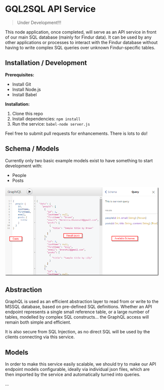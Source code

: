 # GQL2SQL API Service

> Under Development!!!

This node application, once completed, will serve as an API service in front of our main SQL database (mainly for Findur data).
It can be used by any other applications or processes to interact with the Findur database without having to write complex SQL queries over unknown Findur-specific tables.

## Installation / Development

**Prerequisites:**

* Install Git
* Install Node.js
* Install Babel

**Installation:**

1. Clone this repo
2. Install dependencies: `npm install`
3. Run the service: `babel-node server.js`

Feel free to submit pull requests for enhancements. There is lots to do!

## Schema / Models

Currently only two basic example models exist to have something to start development with:

* People
* Posts

![screenshot](./Assets/images/graphiql_screenshot.png)

## Abstraction

GraphQL is used as an efficient abstraction layer to read from or write to the MSSQL database, based on pre-defined SQL definitions.
Whether an API endpoint represents a single small reference table, or a large number of tables, modelled by complex SQL constructs... the GraphQL access will remain both simple and efficient.

It is also secure from SQL Injection, as no direct SQL will be used by the clients connecting via this service.

## Models

In order to make this service easily scalable, we should try to make our API endpoint models configurable, ideally via individual json files, which are then imported by the service and automatically turned into queries.

...
